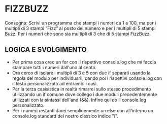 FIZZBUZZ
===
Consegna:
Scrivi un programma che stampi i numeri da 1 a 100,
ma per i multipli di 3 stampi “Fizz” al posto del numero e per i multipli di 5 stampi Buzz.
Per i numeri che sono sia multipli di 3 che di 5 stampi FizzBuzz.
## LOGICA E SVOLGIMENTO
- Per prima cosa creo un for con il rispettivo console.log che mi faccia stampare tutti i numeri dall'uno al cento.
- Ora cerco di isolare i multipli di 3 e 5 con due if separati usando la regola del modulo per individuarli, dando poi i rispettivi console.log con il testo personalizzato ad entrambi i casi.
- Per la terza casisistica in realtà rimarrei sullo stesso procedimento utilizzando un if comune dove collego i due moduli precedentemente utilizzati con la sintassi dell'and (&&). Infine qui do il console.log personalizzato.
- Per i numeri restanti darei semplicemente un else con all'interno un console.log standard del nostro classico indice "i".